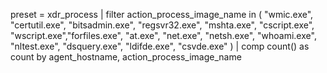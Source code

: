 preset = xdr_process 
| filter action_process_image_name in (
    "wmic.exe", "certutil.exe", "bitsadmin.exe", "regsvr32.exe", "mshta.exe", 
    "cscript.exe", "wscript.exe","forfiles.exe", "at.exe", "net.exe", "netsh.exe", 
    "whoami.exe", "nltest.exe", "dsquery.exe", "ldifde.exe", "csvde.exe"
)
| comp count() as count by agent_hostname, action_process_image_name